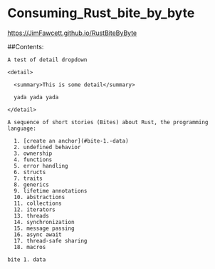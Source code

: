 
  # Consuming_Rust_bite_by_byte<br />

  https://JimFawcett.github.io/RustBiteByByte

  ##Contents:

    A test of detail dropdown

    <detail>

      <summary>This is some detail</summary>
      
      yada yada yada

    </detail>

    A sequence of short stories (Bites) about Rust, the programming language:
  
      1. [create an anchor](#bite-1.-data)
      2. undefined behavior
      3. ownership
      4. functions
      5. error handling
      6. structs
      7. traits
      8. generics
      9. lifetime annotations
      10. abstractions
      11. collections
      12. iterators
      13. threads
      14. synchronization
      15. message passing
      16. async await
      17. thread-safe sharing
      18. macros

    bite 1. data
